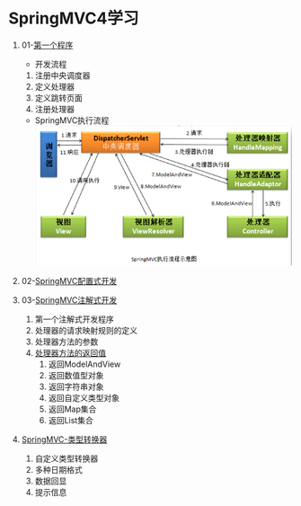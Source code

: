 # SpringMVC4学习 #
1. 01-[第一个程序](https://github.com/Zhuanglijuan/SpringMVC4/tree/master/01-primary)
	- 开发流程
	1.  注册中央调度器
	2.  定义处理器
	3.  定义跳转页面
	4.  注册处理器
	- SpringMVC执行流程
	![image](https://github.com/Zhuanglijuan/SpringMVC4/blob/master/img/1.png)

2. 02-[SpringMVC配置式开发](https://github.com/Zhuanglijuan/SpringMVC4/tree/master/02-simpleUrlHandlerMapping)
3. 03-[SpringMVC注解式开发](https://github.com/Zhuanglijuan/SpringMVC4/tree/master/03-primary-annotation)
	1. 第一个注解式开发程序
	2. 处理器的请求映射规则的定义
	3. 处理器方法的参数
	4. [处理器方法的返回值](https://github.com/Zhuanglijuan/SpringMVC4/tree/master/03-returnObject)
		1. 返回ModelAndView
		2. 返回数值型对象
		3. 返回字符串对象
		4. 返回自定义类型对象
		5. 返回Map集合
		6. 返回List集合

4. [SpringMVC-类型转换器](https://github.com/Zhuanglijuan/SpringMVC4/tree/master/04-typeConverter)
	1. 自定义类型转换器
	2. 多种日期格式
	3. 数据回显
	4. 提示信息